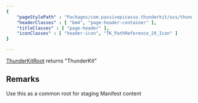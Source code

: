 ```yaml
---
{ 
	"pageStylePath" : "Packages/com.passivepicasso.thunderkit/uss/thunderkit_style.uss",
	"headerClasses" : [ "bm4", "page-header-container" ],
	"titleClasses" : [ "page-header" ],
	"iconClasses" : [ "header-icon", "TK_PathReference_2X_Icon" ]
}

---
```


[ThunderKitRoot](assetlink://Packages/com.passivepicasso.thunderkit/Editor/Core/Paths/Components/ThunderKitRoot.cs) returns "ThunderKit"

## Remarks

Use this as a common root for staging Manifest content

